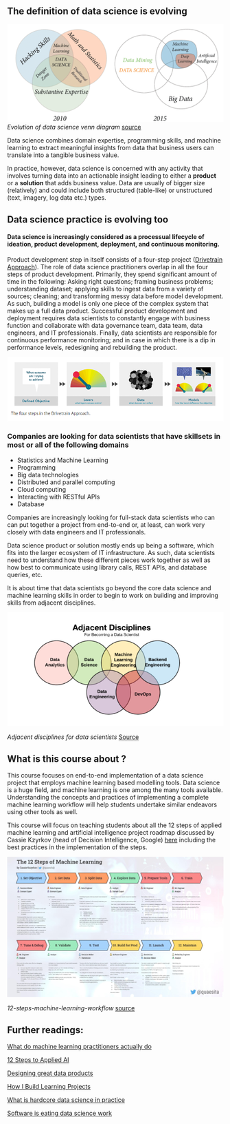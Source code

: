 ## The definition of data science is evolving


![](../files/what-is-data-science.PNG)
*Evolution of data science venn diagram* [source](https://s3.amazonaws.com/assets.datblog_assets/DataScienceEightSteps_Full.png/)

Data science combines domain expertise, programming skills, and machine learning to extract meaningful insights from data that business users can translate into a tangible business value. 

In practice, however, data science is concerned with any activity that involves turning data into an actionable insight leading to either a **product** or a **solution** that adds business value. Data are usually of bigger size (relatively) and could include both structured (table-like) or unstructured (text, imagery, log data etc.) types.


## Data science practice is evolving too

####  Data science is increasingly considered as a processual lifecycle of ideation, product development, deployment, and continuous monitoring.

Product development step in itself consists of a four-step project ([Drivetrain Approach](https://www.oreilly.com/radar/drivetrain-approach-data-products/)). The role of data science practitioners overlap in all the four steps of product development. Primarily, they spend significant amount of time in the following: Asking right questions; framing business problems; understanding dataset; applying skills to ingest data from a variety of sources; cleaning; and transforming messy data before model development. As such, building a model is only one piece of the complex system that makes up a full data product. Successful product development and deployment requires data scientists to constantly engage with business function and collaborate with data governance team, data team, data engineers, and IT professionals. Finally, data scientists are responsible for continuous performance monitoring; and in case in which there is a dip in performance levels, redesigning and rebuilding the product.

![](../files/four-steps.PNG)


### Companies are looking for data scientists that have skillsets in most or all of the following domains

- Statistics and Machine Learning
- Programming
- Big data technologies
- Distributed and parallel computing
- Cloud computing
- Interacting with RESTful APIs
- Database

Companies are increasingly looking for full-stack data scientists who can can put together a project from end-to-end or, at least, can work very closely with data engineers and IT professionals.

Data science product or solution mostly ends up being a software, which fits into the larger ecosystem of IT infrastructure. As such, data scientists need to understand how these different pieces work together as well as how best to communicate using library calls, REST APIs, and  database queries, etc. 

It is about time that data scientists go beyond the core data science and machine learning skills in order to begin to work on building and improving skills from adjacent disciplines. 

![](../files/adj-dis.PNG)

*Adjacent disciplines for data scientists* [Source](https://medium.com/@rchang/how-i-build-learning-projects-part-i-54dbaad68961)



## What is this course about ?

This course focuses on end-to-end implementation of a data science project that employs machine learning based modelling tools. Data science is a huge field, and machine learning is one among the many tools available. Understanding the concepts and practices of implementing a complete machine learning workflow will help students undertake similar endeavors using other tools as well.

This course will focus on teaching students about all the 12 steps of applied machine learning and artificial intelligence project roadmap discussed by Cassie Kzyrkov (head of Decision Intelligence, Google) [here](https://medium.com/swlh/12-steps-to-applied-ai-2fdad7fdcdf3) including the best practices in the implementation of the steps. 

![](../files/end-to-end.PNG)

*12-steps-machine-learning-workflow* [source](https://medium.com/swlh/12-steps-to-applied-ai-2fdad7fdcdf3)

## Further readings:

[What do machine learning practitioners actually do](https://www.fast.ai/2018/07/12/auto-ml-1/)

[12 Steps to Applied AI](https://medium.com/swlh/12-steps-to-applied-ai-2fdad7fdcdf3)

[Designing great data products](https://www.oreilly.com/radar/drivetrain-approach-data-products/)

[How I Build Learning Projects](https://medium.com/@rchang/how-i-build-learning-projects-part-i-54dbaad68961)

[What is hardcore data science in practice](https://www.oreilly.com/radar/what-is-hardcore-data-science-in-practice/)

[Software is eating data science work](https://yanirseroussi.com/2020/01/11/software-commodities-are-eating-interesting-data-science-work/)





